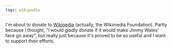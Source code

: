 ```yaml
---
tags: wikipedia
---
```


I'm about to donate to [Wikipedia](/wiki/Wikipedia) (actually, the Wikimedia Foundation). Partly because I thought, "I would gladly donate if it would make Jimmy Wales' face go away", but really just because it's proved to be so useful and I want to support their efforts.
